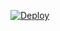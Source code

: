 [![Deploy](https://www.herokucdn.com/deploy/button.png)](https://dashboard.heroku.com/new?template=https://github.com/hsakdjdakf/asdf.git)
